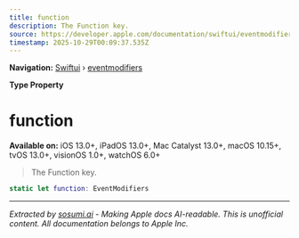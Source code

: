 ```yaml
---
title: function
description: The Function key.
source: https://developer.apple.com/documentation/swiftui/eventmodifiers/function
timestamp: 2025-10-29T00:09:37.535Z
---
```


**Navigation:** [Swiftui](/documentation/swiftui) › [eventmodifiers](/documentation/swiftui/eventmodifiers)

**Type Property**

# function

**Available on:** iOS 13.0+, iPadOS 13.0+, Mac Catalyst 13.0+, macOS 10.15+, tvOS 13.0+, visionOS 1.0+, watchOS 6.0+

> The Function key.

```swift
static let function: EventModifiers
```

---

*Extracted by [sosumi.ai](https://sosumi.ai) - Making Apple docs AI-readable.*
*This is unofficial content. All documentation belongs to Apple Inc.*
